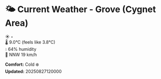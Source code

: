# 🌤️ Current Weather - Grove (Cygnet Area)

☀️ **-**  
🌡️ 9.0°C (feels like 3.8°C)  
💧 64% humidity  
💨 NNW 19 km/h  

**Comfort:** Cold ❄️  
**Updated:** 20250827120000
